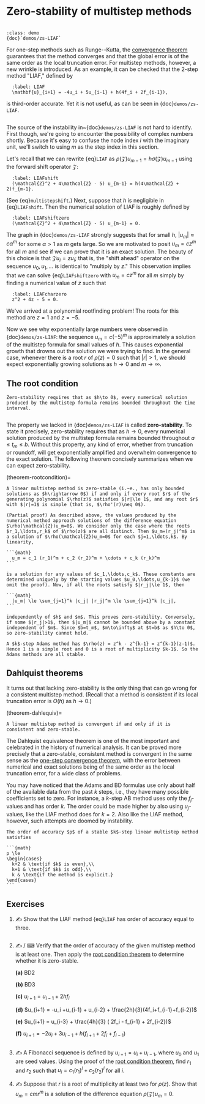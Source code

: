 # Zero-stability of multistep methods

```{index} multistep method
```

````{sidebar} Demo
:class: demo
{doc}`demos/zs-LIAF`
````

For one-step methods such as Runge--Kutta, the [convergence theorem](theorem-onestepGTE) guarantees that the method converges and that the global error is of the same order as the local truncation error. For multistep methods, however, a new wrinkle is introduced. As an example, it can be checked that the 2-step method "LIAF," defined by

```{math}
  :label: LIAF
  \mathbf{u}_{i+1} = -4u_i + 5u_{i-1} + h(4f_i + 2f_{i-1}),
```

is third-order accurate. Yet it is not useful, as can be seen in {doc}`demos/zs-LIAF`.

```{index} instability; of a mutistep formula
```

The source of the instability in~{doc}`demos/zs-LIAF` is not hard to identify. First though, we're going to encounter the possibility of complex numbers shortly. Because it's easy to confuse the node index $i$ with the imaginary unit, we'll switch to using $m$ as the step index in this section.

Let's recall that we can rewrite {eq}`LIAF` as $\rho(\mathcal{Z})u_{m-1}=h \sigma(\mathcal{Z})u_{m-1}$ using the forward shift operator $\mathcal{Z}$:

```{math}
  :label: LIAFshift
  (\mathcal{Z}^2 + 4\mathcal{Z} - 5) u_{m-1} = h(4\mathcal{Z} + 2)f_{m-1}.
```

(See {eq}`multistepshift`.) Next, suppose that $h$ is negligible in {eq}`LIAFshift`. Then the numerical solution of LIAF is roughly defined by

```{math}
  :label: LIAFshiftzero
  (\mathcal{Z}^2 + 4\mathcal{Z} - 5) u_{m-1} = 0.
```

The graph in {doc}`demos/zs-LIAF` strongly suggests that for small $h$, $|u_m|\approx c \alpha^m$ for some $\alpha>1$ as $m$ gets large. So we are motivated to posit $u_m = c z^m$ for all $m$ and see if we can prove that it is an exact solution. The beauty of this choice is that $\mathcal{Z} u_i = z u_i$; that is, the "shift ahead" operator on the sequence $u_0,u_1,\ldots$ is identical to "multiply by $z$." This observation implies that we can solve {eq}`LIAFshiftzero` with $u_m = c z^m$ for all $m$ simply by finding a numerical value of $z$ such that

```{math}
  :label: LIAFcharzero
  z^2 + 4z - 5 = 0.
```

We've arrived at a polynomial rootfinding problem! The roots for this method are $z=1$ and $z=-5$.

Now we see why exponentially large numbers were observed in {doc}`demos/zs-LIAF`: the sequence $u_m=c (-5)^m$ is approximately a solution of the multistep formula for small values of $h$. This causes exponential growth that drowns out the solution we were trying to find. In the general case, whenever there is a root $r$ of $\rho(z)=0$ such that $|r|>1$, we should expect exponentially growing solutions as $h\to 0$ and $m\to\infty$.

## The root condition

```{margin}
Zero-stability requires that as $h\to 0$, every numerical solution produced by the multistep formula remains bounded throughout the time interval.
```

```{index} zero-stability
```

The property we lacked in {doc}`demos/zs-LIAF` is called **zero-stability**. To state it precisely, zero-stability requires that as $h\to 0$, every numerical solution produced by the multistep formula remains bounded throughout $a\le t_m \le b$. Without this property, any kind of error, whether from truncation or roundoff, will get exponentially amplified and overwhelm convergence to the exact solution. The following theorem concisely summarizes when we can expect zero-stability.

(theorem-rootcondition)=

````{proof:theorem} Root condition
A linear multistep method is zero-stable (i.~e., has only bounded solutions as $h\rightarrow 0$) if and only if every root $r$ of the generating polynomial $\rho(z)$ satisfies $|r|\le 1$, and any root $r$ with $|r|=1$ is simple (that is, $\rho'(r)\neq 0$).
````

````{proof:proof}
(Partial proof) As described above, the values produced by the numerical method approach solutions of the difference equation $\rho(\mathcal{Z})u_m=0$. We consider only the case where the roots $r_1,\ldots,r_k$ of $\rho(z)$ are all distinct. Then $u_m=(r_j)^m$ is a solution of $\rho(\mathcal{Z})u_m=0$ for each $j=1,\ldots,k$. By linearity,

```{math}
  u_m = c_1 (r_1)^m + c_2 (r_2)^m + \cdots + c_k (r_k)^m
```

is a solution for any values of $c_1,\ldots,c_k$. These constants are determined uniquely by the starting values $u_0,\ldots,u_{k-1}$ (we omit the proof). Now, if all the roots satisfy $|r_j|\le 1$, then

```{math}
  |u_m| \le \sum_{j=1}^k |c_j| |r_j|^m \le \sum_{j=1}^k |c_j|,
```

independently of $h$ and $m$. This proves zero-stability. Conversely, if some $|r_j|>1$, then $|u_m|$ cannot be bounded above by a constant independent of $m$. Since $b=t_m$, $m\to\infty$ at $t=b$ as $h\to 0$, so zero-stability cannot hold.
````

````{proof:example}
A $k$-step Adams method has $\rho(z) = z^k - z^{k-1} = z^{k-1}(z-1)$. Hence 1 is a simple root and 0 is a root of multiplicity $k-1$. So the Adams methods are all stable.
````

## Dahlquist theorems

It turns out that lacking zero-stability is the only thing that can go wrong for a consistent multistep method. (Recall that a method is consistent if its local truncation error is $O(h)$ as $h\to 0$.)

(theorem-dahlequiv)=

```{proof:theorem} Dahlquist equivalence
A linear multistep method is convergent if and only if it is consistent and zero-stable.
```

The Dahlquist equivalence theorem is one of the most important and celebrated in the history of numerical analysis. It can be proved more precisely that a zero-stable, consistent method is convergent in the same sense as the [one-step convergence theorem](theorem-onestepGTE), with the error between numerical and exact solutions being of the same order as the local truncation error, for a wide class of problems.

You may have noticed that the Adams and BD formulas use only about half of the available data from the past $k$ steps, i.e., they have many possible coefficients set to zero. For instance, a $k$-step AB method uses only the $f_j$-values and has order $k$. The order could be made higher by also using $u_j$-values, like the LIAF method does for $k=2$. Also like the LIAF method, however, such attempts are doomed by instability.

````{proof:theorem} First Dahlquist stability barrier
The order of accuracy $p$ of a stable $k$-step linear multistep method satisfies

```{math}
p \le
\begin{cases}
  k+2 & \text{if $k$ is even},\\
  k+1 & \text{if $k$ is odd},\\
  k & \text{if the method is explicit.}
\end{cases}
```
````

## Exercises

1. ✍ Show that the LIAF method {eq}`LIAF` has order of accuracy equal to three.

    ````{only} solutions
    ````

2. ✍ / ⌨  Verify that the order of accuracy of the given multistep method is at least one. Then apply the [root condition theorem](theorem-rootcondition) to determine whether it is zero-stable.

    **(a)** BD2

    **(b)** BD3

    **(c)** $u_{i+1}=u_{i-1}+2hf_i$

    **(d)** $u_{i+1} = -u_i +u_{i-1} + u_{i-2} + \frac{2h}{3}(4f_i+f_{i-1}+f_{i-2})$

    **(e)** $u_{i+1} = u_{i-3} + \frac{4h}{3} ( 2f_i - f_{i-1} + 2f_{i-2})$

    **(f)** $u_{i+1} = -2u_i + 3u_{i-1} + h (f_{i+1}+2f_i+f_{i-1})$
  
    ````{only} solutions
    ````

3. ✍  A Fibonacci sequence is defined by $u_{i+1}=u_i+u_{i-1}$, where $u_0$ and $u_1$ are seed values. Using the proof of the [root condition theorem](theorem-rootcondition), find $r_1$ and $r_2$ such that $u_i=c_1(r_1)^i+c_2(r_2)^i$ for all $i$.

4. ✍ Suppose that $r$ is a root of multiplicity at least two for $\rho(z)$. Show that $u_m = c m r^m$ is a solution of the difference equation $\rho(\mathcal{Z})u_m=0$. 

    ````{only} solutions
    ````
